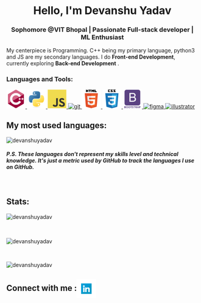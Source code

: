 <h1 align="center">Hello, I'm Devanshu Yadav </h1>
<h3 align="center">Sophomore @VIT Bhopal | Passionate Full-stack developer | ML Enthusiast</h3>

My centerpiece is Programming. C++ being my primary language, python3 and JS are my secondary languages. I do **Front-end Development**, currently exploring **Back-end Development** .

<h3 align="left">Languages and Tools:</h3>
<p align="left">  <a href="https://www.w3schools.com/cpp/" target="_blank"> <img src="https://raw.githubusercontent.com/devicons/devicon/master/icons/cplusplus/cplusplus-original.svg" alt="cplusplus" height="50"/></a><a href="https://www.python.org" target="_blank"> <img src="https://raw.githubusercontent.com/devicons/devicon/master/icons/python/python-original.svg" alt="python" height="50"/> </a><a href="https://developer.mozilla.org/en-US/docs/Web/JavaScript" target="_blank"> <img src="https://raw.githubusercontent.com/devicons/devicon/master/icons/javascript/javascript-original.svg" alt="javascript" height="50"/> </a> <a href="https://git-scm.com/" target="_blank"> <img src="https://www.vectorlogo.zone/logos/git-scm/git-scm-icon.svg" alt="git" height="50"/> </a><a href="https://www.w3.org/html/" target="_blank"> <img src="https://raw.githubusercontent.com/devicons/devicon/master/icons/html5/html5-original-wordmark.svg" alt="html5" height="50"/> </a><a href="https://www.w3schools.com/css/" target="_blank"> <img src="https://raw.githubusercontent.com/devicons/devicon/master/icons/css3/css3-original-wordmark.svg" alt="css3" height="50"/> </a> <a href="https://getbootstrap.com" target="_blank"> <img src="https://raw.githubusercontent.com/devicons/devicon/master/icons/bootstrap/bootstrap-plain-wordmark.svg" alt="bootstrap" height="50"/> </a> <a href="https://www.figma.com/" target="_blank"> <img src="https://www.vectorlogo.zone/logos/figma/figma-icon.svg" alt="figma" height="50"/> </a>   <a href="https://www.adobe.com/in/products/illustrator.html" target="_blank"> <img src="https://www.vectorlogo.zone/logos/adobe_illustrator/adobe_illustrator-icon.svg" alt="illustrator"height="50"/> </a>   </p>

<p><h2>My most used languages:</h2><img src="https://github-readme-stats.vercel.app/api/top-langs?username=devanshuyadav&show_icons=true&locale=en&layout=compact" alt="devanshuyadav"></p>
<h5>P.S. These languages don't represent my skills level and technical knowledge. It's just a metric used by GitHub to track the languages I use on GitHub.</h5>
<br>
<h2>Stats:</h2>
<p><img align="center" src="https://github-readme-stats.vercel.app/api?username=devanshuyadav&show_icons=true&theme=light&locale=en" alt="devanshuyadav" /></p>
<br>
<p><img align="center" src="https://github-readme-streak-stats.herokuapp.com/?user=devanshuyadav&" alt="devanshuyadav" /></p>
<br>
<p align="left"> <img src="https://komarev.com/ghpvc/?username=devanshuyadav&label=Profile%20views&color=000000&style=flat" alt="devanshuyadav" /> </p>

<h2>Connect with me :<a href="https://www.linkedin.com/in/devanshu-yadav-1635991b4/" target="blank"><img src="assets/linkedin.svg" alt="Devanshu Yadav LinkedIn" height="50" valign="middle"></a>
